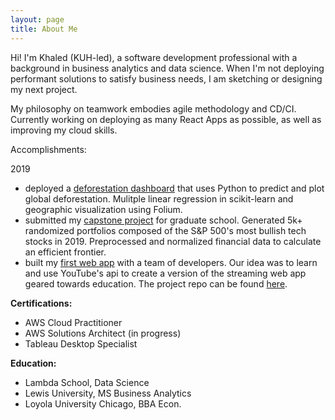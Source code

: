 ```yaml
---
layout: page
title: About Me
---
```


Hi! I'm Khaled (KUH-led), a software development professional with a background in business analytics and data science. When I'm not deploying performant solutions to satisfy business needs, I am sketching or designing my next project.

My philosophy on teamwork embodies agile methodology and CD/CI. Currently working on deploying as many React Apps as possible, as well as improving my cloud skills. 

Accomplishments:

2019
- deployed a [deforestation dashboard](https://deforestationdashboard.netlify.com/map-view) that uses Python to predict and plot global deforestation. Mulitple linear regression in scikit-learn and geographic visualization using Folium.
- submitted my [capstone project](/capstone) for graduate school. Generated 5k+ randomized portfolios composed of the S&P 500's most bullish tech stocks in 2019. Preprocessed and normalized financial data to calculate an efficient frontier.
- built my [first web app](https://youtube-u.netlify.com/index.html) with a team of developers. Our idea was to learn and use YouTube's api to create a version of the streaming web app geared towards education. The project repo can be found [here](https://github.com/youtube-u).

**Certifications:**
- AWS Cloud Practitioner
- AWS Solutions Architect (in progress) 
- Tableau Desktop Specialist 

**Education:**
- Lambda School, Data Science
- Lewis University, MS Business Analytics
- Loyola University Chicago, BBA Econ.
